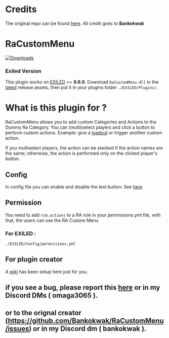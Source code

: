 # Credits
The original repo can be found [here](https://github.com/Bankokwak/RaCustomMenu/).
All credit goes to **Bankokwak**

# RaCustomMenu
[![Downloads](https://img.shields.io/github/downloads/Bankokwak/RaCustomMenu/total.svg)](https://github.com/Bankokwak/RaCustomMenu/releases/latest)

### Exiled Version
This plugin works on [EXILED](https://gitlab.com/exmod-team/EXILED/-/tree/LabAPI?ref_type=heads) >= **9.6.0**.
Download `RaCustomMenu.dll` in the [latest](https://github.com/OMEGA3065/RaCustomMenu/releases/latest) release assets, then put it in your plugins folder `./EXILED/Plugins/`.

# What is this plugin for ?
RaCustomMenu allows you to add custom Categories and Actions to the Dummy Ra Category. You can (multi)select players and click a button to perform custom actions.
Example: give a [loadout](https://github.com/OMEGA3065/RaCustomMenu/blob/master/RaCustomMenu/RaCustomMenu/Example/ProviderLoadout.cs) or trigger another custom action.

If you multiselect players, the action can be stacked if the action names are the same; otherwise, the action is performed only on the clicked player's button.

## Config
In config file you can enable and disable the test button: See [here](https://github.com/Bankokwak/RaCustomMenu/blob/652f4ba746ee9f3c005b377b671de89fcf5e5277/RaCustomMenu/Config.cs#L11C5-L11C6)

## Permission
You need to add `rcm.actions` to a RA role in your permissions.yml file, with that, the users can use the RA Custom Menu

### For EXILED :
`./EXILED/Config/permissions.yml`

## For plugin creator
A [wiki](https://github.com/Bankokwak/RaCustomMenu/wiki) has been setup here just for you.

## if you see a bug, please report this [here](https://github.com/OMEGA3065/RaCustomMenu/issues) or in my Discord DMs ( omaga3065 ).
## or to the orignal creator (https://github.com/Bankokwak/RaCustomMenu/issues) or in my Discord dm ( bankokwak ).
